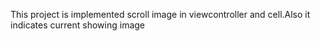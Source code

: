 This project is implemented scroll image in viewcontroller and cell.Also it indicates current showing image
